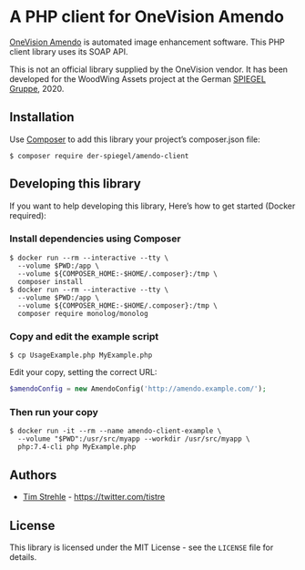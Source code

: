# A PHP client for OneVision Amendo

[OneVision Amendo](https://www.onevision.com/solutions/image-editing/amendo/) is automated image enhancement software.
This PHP client library uses its SOAP API.

This is not an official library supplied by the OneVision vendor. 
It has been developed for the WoodWing Assets project at the German [SPIEGEL Gruppe](https://www.spiegelgruppe.de), 2020.

## Installation

Use [Composer](https://getcomposer.org/) to add this library your project’s composer.json file:

```
$ composer require der-spiegel/amendo-client
```

## Developing this library

If you want to help developing this library, Here’s how to get started (Docker required):

### Install dependencies using Composer

```
$ docker run --rm --interactive --tty \
  --volume $PWD:/app \
  --volume ${COMPOSER_HOME:-$HOME/.composer}:/tmp \
  composer install
$ docker run --rm --interactive --tty \
  --volume $PWD:/app \
  --volume ${COMPOSER_HOME:-$HOME/.composer}:/tmp \
  composer require monolog/monolog
```

### Copy and edit the example script

`$ cp UsageExample.php MyExample.php`

Edit your copy, setting the correct URL:

```php
$amendoConfig = new AmendoConfig('http://amendo.example.com/');
```

### Then run your copy

```
$ docker run -it --rm --name amendo-client-example \
  --volume "$PWD":/usr/src/myapp --workdir /usr/src/myapp \
  php:7.4-cli php MyExample.php
```

## Authors

* [Tim Strehle](https://github.com/tistre) - https://twitter.com/tistre

## License

This library is licensed under the MIT License - see the `LICENSE` file for details.
